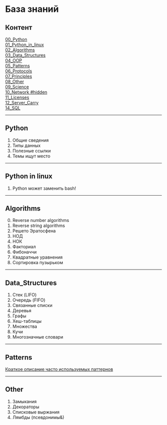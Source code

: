 # База знаний


## Контент

[00_Python](#Python)  
[01_Python_in_linux](#Python-in-linux)      
[02_Algorithms](#Algorithms)  
[03_Data_Structures](#Data_Structures)    
[04_OOP]()  
[05_Patterns](#Patterns)  
[06_Protocols]()    
[07_Principles]()  
[08_Other](#Other)  
[09_Science]()  
[10_Network #hidden]()      
[11_Licenses]()  
[12_Server_Carry]()  
[14_SQL]()


----
## Python 
1. Общие сведения
2. Типы данных
3. Полезные ссылки
4. Темы ищут место


----
## Python in linux
1. Python может заменить bash!
  

----
## Algorithms
0. Reverse number algorithms
1. Reverse string algorithms
2. Решето Эратосфена
3. НОД
4. НОК
5. Факториал
6. Фибоначчи
7. Квадратные уравнения
8. Сортировка пузырьком


----
## Data_Structures
1. Стек (LIFO)
2. Очередь (FIFO)
3. Связанные списки 
4. Деревья
5. Графы
6. Хеш-таблицы
7. Множества
8. Кучи
9. Многозначные словари


----
## Patterns 
[Краткое описание часто используемых паттернов](https://habr.com/ru/articles/785476/)


---- 
## Other  

1. Замыкания
2. Декораторы
3. Списковые выржания
4. Лямбды (псевдонимы&)
